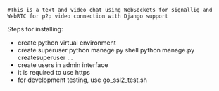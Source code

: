 	#This is a text and video chat using WebSockets for signallig and WebRTC for p2p video connection with Django support



Steps for installing:

- create python virtual environment
- create superuser 
  python manage.py shell
  python manage.py createsuperuser
  ...
- create users in admin interface
- it is required to use https
- for development testing, use go_ssl2_test.sh



